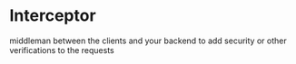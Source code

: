 # Interceptor
middleman between the clients and your backend to add security or other verifications to the requests
